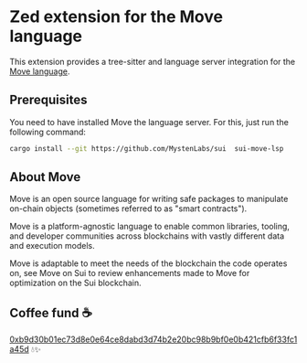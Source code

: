 # Zed extension for the Move language

This extension provides a tree-sitter and language server integration for the
[Move language](https://docs.sui.io/concepts/sui-move-concepts).

## Prerequisites

You need to have installed Move the language server.
For this, just run the following command:

```bash
cargo install --git https://github.com/MystenLabs/sui  sui-move-lsp
```

## About Move

Move is an open source language for writing safe packages to manipulate on-chain objects
(sometimes referred to as "smart contracts").

Move is a platform-agnostic language to enable common libraries, tooling, and developer
communities across blockchains with vastly different data and execution models.

Move is adaptable to meet the needs of the blockchain the code operates on,
see Move on Sui to review enhancements made to Move for optimization on the Sui blockchain.


## Coffee fund ☕️

[0xb9d30b01ec73d8e0e64ce8dabd3d74b2e20bc98b9bf0e0b421cfb6f33fc1a45d](https://suiscan.xyz/mainnet/account/0xb9d30b01ec73d8e0e64ce8dabd3d74b2e20bc98b9bf0e0b421cfb6f33fc1a45d) 💧✨
